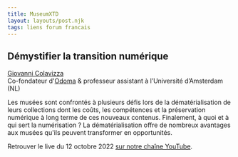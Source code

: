 ```yaml
---
title: MuseumXTD  
layout: layouts/post.njk
tags: liens forum francais
---
```

## Démystifier la transition numérique

[Giovanni Colavizza](https://www.linkedin.com/in/giovanni-colavizza-850b3342/)   
Co-fondateur d'[Odoma](https://www.odoma.ch/) & professeur assistant à l’Université d’Amsterdam (NL)

Les musées sont confrontés à plusieurs défis lors de la dématérialisation de leurs collections dont les coûts, les compétences et la préservation numérique à long terme de ces nouveaux contenus. Finalement, à quoi et à qui sert la numérisation ? La dématérialisation offre de nombreux avantages aux musées qu'ils peuvent transformer en opportunités.  

  
Retrouver le live du 12 octobre 2022 [sur notre chaîne YouTube](https://www.youtube.com/channel/UCTZJM5WsXDkH8QgMdACUNyw).  